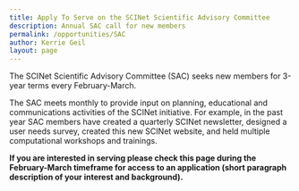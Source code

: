 ```yaml
---
title: Apply To Serve on the SCINet Scientific Advisory Committee 
description: Annual SAC call for new members
permalink: /opportunities/SAC
author: Kerrie Geil
layout: page
---
```


The SCINet Scientific Advisory Committee (SAC) seeks new members for 3-year terms every February-March. 

The SAC meets monthly to provide input on planning, educational and communications activities of the SCINet initiative. For example, in the past year SAC members have created a quarterly SCINet newsletter, designed a user needs survey, created this new SCINet website, and held multiple computational workshops and trainings.
 
**If you are interested in serving please check this page during the February-March timeframe for access to an application (short paragraph description of your interest and background).**
